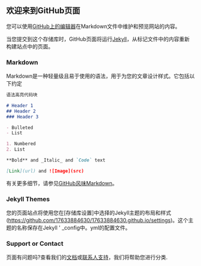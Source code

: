 ## 欢迎来到GitHub页面

您可以使用[GitHub上的编辑器](https://github.com/17633884630/17633884630.github.io/edit/master/index.md)在Markdown文件中维护和预览网站的内容。

当您提交到这个存储库时，GitHub页面将运行[Jekyll](https://jekyllrb.com/)，从标记文件中的内容重新构建站点中的页面。

### Markdown

Markdown是一种轻量级且易于使用的语法，用于为您的文章设计样式。它包括以下约定

```markdown
语法高亮代码块

# Header 1
## Header 2
### Header 3

- Bulleted
- List

1. Numbered
2. List

**Bold** and _Italic_ and `Code` text

[Link](url) and ![Image](src)
```

有关更多细节，请参见[GitHub风味Markdown](https://guides.github.com/features/mastering-markdown/)。

### Jekyll Themes

您的页面站点将使用您在[存储库设置]中选择的Jekyll主题的布局和样式(https://github.com/17633884630/17633884630.github.io/settings)。这个主题的名称保存在Jekyll ' _config中。yml的配置文件。
### Support or Contact

页面有问题吗?查看我们的[文档](https://help.github.com/categories/github-pages-basics/)或[联系人支持](https://github.com/contact)，我们将帮助您进行分类.
